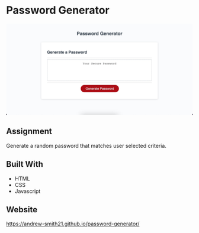 # Password Generator

![Portfolio Screenshot](/assets/images/password-generator-screenshot.jpg?raw=true)

## Assignment
Generate a random password that matches user selected criteria.

## Built With
* HTML
* CSS
* Javascript

## Website
https://andrew-smith21.github.io/password-generator/

